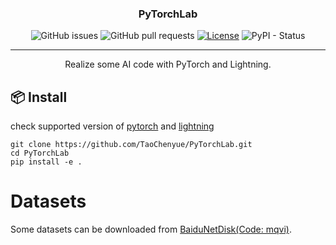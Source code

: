 <h3 align="center">PyTorchLab</h3>

<div align="center">

![GitHub issues](https://img.shields.io/github/issues/TaoChenyue/PyTorchLab)
![GitHub pull requests](https://img.shields.io/github/issues-pr/TaoChenyue/PyTorchLab)
[![License](https://img.shields.io/badge/license-GPLv3-blue.svg)](/LICENSE)
![PyPI - Status](https://img.shields.io/pypi/status/pytorchlab)
</div>

---

<p align="center"> Realize some AI code with PyTorch and Lightning.
    <br> 
</p>

## 📦 Install
check supported version of [pytorch](https://pytorch.org/get-started/previous-versions/) and [lightning](https://lightning.ai/docs/pytorch/stable/versioning.html#pytorch-support)
```
git clone https://github.com/TaoChenyue/PyTorchLab.git
cd PyTorchLab
pip install -e .
```

# Datasets
Some datasets can be downloaded from [BaiduNetDisk(Code: mqvi)](https://pan.baidu.com/s/1GFrlHWzVxKI8HoCbWTUfGw?pwd=mqvi).